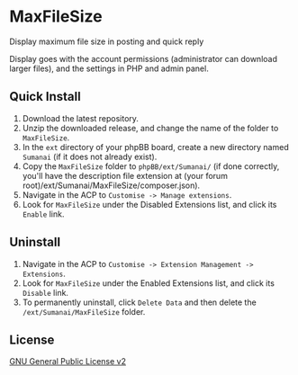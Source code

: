 MaxFileSize
=======================

Display maximum file size in posting and quick reply

Display goes with the account permissions (administrator can download larger files), and the settings in PHP and admin panel.

## Quick Install

1. Download the latest repository.
2. Unzip the downloaded release, and change the name of the folder to `MaxFileSize`.
3. In the `ext` directory of your phpBB board, create a new directory named `Sumanai` (if it does not already exist).
4. Copy the `MaxFileSize` folder to `phpBB/ext/Sumanai/` (if done correctly, you'll have the description file extension at (your forum root)/ext/Sumanai/MaxFileSize/composer.json).
5. Navigate in the ACP to `Customise -> Manage extensions`.
6. Look for `MaxFileSize` under the Disabled Extensions list, and click its `Enable` link.

## Uninstall
1. Navigate in the ACP to `Customise -> Extension Management -> Extensions`.
2. Look for `MaxFileSize` under the Enabled Extensions list, and click its `Disable` link.
3. To permanently uninstall, click `Delete Data` and then delete the `/ext/Sumanai/MaxFileSize` folder.

## License
[GNU General Public License v2](http://opensource.org/licenses/GPL-2.0)
